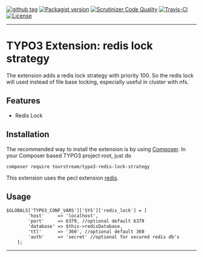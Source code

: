 [![github tag][github-tag-image]][github-tag-url]
[![Packagist version][packagist-version-image]][packagist-version-url]
[![Scrutinizer Code Quality][scrutinizer-image]][scrutinizer-url]
[![Travis-CI][travis-image]][travis-url]
[![License][license-image]][license-url]

***

# TYPO3 Extension: redis lock strategy

The extension adds a redis lock strategy with priority 100. So the redis lock will used instead of file base locking,
especially useful in cluster with nfs.


## Features

* Redis Lock

## Installation

The recommended way to install the extension is by using [Composer][composer-url]. In your Composer based TYPO3 project root, just do

	composer require tourstream/typo3-redis-lock-strategy 

This extension uses the pecl extension [redis][redis-pecl-url].

## Usage

    $GLOBALS['TYPO3_CONF_VARS']['SYS']['redis_lock'] = [
            'host'     => 'localhost',
            'port'     => 6379, //optional default 6379
            'database' => $this->redisDatabase,
            'ttl'      => '360', //optional default 360
            'auth'     => 'secret' //optional for secured redis db's
        ];


***

[github-tag-image]: https://img.shields.io/github/tag/tourstream/typo3-redis-lock-strategy.svg?style=flat-square
[github-tag-url]: https://github.com/tourstream/typo3-redis-lock-strategy

[packagist-version-image]: https://img.shields.io/packagist/v/tourstream/typo3-redis-lock-strategy.svg?style=flat-square
[packagist-version-url]: https://packagist.org/packages/tourstream/typo3-redis-lock-strategy

[scrutinizer-image]: https://scrutinizer-ci.com/g/tourstream/typo3-redis-lock-strategy/badges/quality-score.png?b=master
[scrutinizer-url]: https://scrutinizer-ci.com/g/tourstream/typo3-redis-lock-strategy/?branch=master

[travis-image]: https://travis-ci.org/tourstream/typo3-redis-lock-strategy.svg?branch=master
[travis-url]: https://travis-ci.org/tourstream/typo3-redis-lock-strategy

[license-image]: https://img.shields.io/github/license/tourstream/typo3-redis-lock-strategy.svg?style=flat-square
[license-url]: https://github.com/tourstream/typo3-redis-lock-strategy/blob/master/LICENSE

[composer-url]: https://getcomposer.org

[redis-pecl-url]: https://pecl.php.net/package/redis
